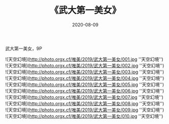﻿---
layout: post
title:  《武大第一美女》
date:   2020-08-09
image: http://photo.orgx.cf/唯美/2019/武大第一美女/000.jpg
categories: [美女, 清纯, 唯美]
---

武大第一美女，9P



![天空幻境](http://photo.orgx.cf/唯美/2019/武大第一美女/001.jpg ''天空幻境'') <br>
![天空幻境](http://photo.orgx.cf/唯美/2019/武大第一美女/002.jpg ''天空幻境'') <br>
![天空幻境](http://photo.orgx.cf/唯美/2019/武大第一美女/003.jpg ''天空幻境'') <br>
![天空幻境](http://photo.orgx.cf/唯美/2019/武大第一美女/004.jpg ''天空幻境'') <br>
![天空幻境](http://photo.orgx.cf/唯美/2019/武大第一美女/005.jpg ''天空幻境'') <br>
![天空幻境](http://photo.orgx.cf/唯美/2019/武大第一美女/006.jpg ''天空幻境'') <br>
![天空幻境](http://photo.orgx.cf/唯美/2019/武大第一美女/007.jpg ''天空幻境'') <br>
![天空幻境](http://photo.orgx.cf/唯美/2019/武大第一美女/008.jpg ''天空幻境'') <br>
![天空幻境](http://photo.orgx.cf/唯美/2019/武大第一美女/009.jpg ''天空幻境'') <br>
![天空幻境](http://photo.orgx.cf/唯美/2019/武大第一美女/010.jpg ''天空幻境'') <br>